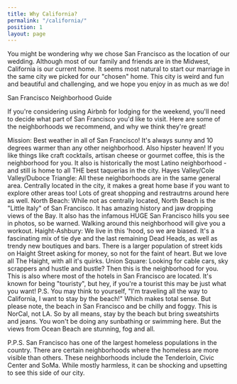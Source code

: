 ```yaml
---
title: Why California?
permalink: "/california/"
position: 1
layout: page
---
```


You might be wondering why we chose San Francisco as the location of our wedding. Although most of our family and friends are in the Midwest, California is our current home. It seems most natural to start our marriage in the same city we picked for our "chosen" home. This city is weird and fun and beautiful and challenging, and we hope you enjoy in as much as we do!

San Francisco Neighborhood Guide

If you're considering using Airbnb for lodging for the weekend, you'll need to decide what part of San Francisco you'd like to visit. Here are some of the neighborhoods we recommend, and why we think they're great!

Mission: Best weather in all of San Francisco! It's always sunny and 10 degrees warmer than any other neighborhood. Also hipster heaven! If you like things like craft cocktails, artisan cheese or gourmet coffee, this is the neighborhood for you. It also is historically the most Latino neighborhood - and still is home to all THE best taquerias in the city.
Hayes Valley/Cole Valley/Duboce Triangle: All these neighborhoods are in the same general area. Centrally located in the city, it makes a great home base if you want to explore other areas too! Lots of great shopping and restrautrns around here as well.
North Beach: While not as centrally located, North Beach is the "Little Italy" of San Francisco. It has amazing history and jaw dropping views of the Bay. It also has the infamous HUGE San Francisco hills you see in photos, so be warned. Walking around this neighborhood will give you a workout.
Haight-Ashbury: We live in this 'hood, so we are biased. It's a fascinating mix of tie dye and the last remaining Dead Heads, as well as trendy new boutiques and bars. There is a larger population of street kids on Haight Street asking for money, so not for the faint of heart. But we love all The Haight, with all it's quirks.
Union Square: Looking for cable cars, sky scrappers and hustle and bustle? Then this is the neighborhood for you. This is also where most of the hotels in San Francisco are located. It's known for being "touristy", but hey, if you're a tourist this may be just what you want!
P.S.  You may think to yourself, "I'm traveling all the way to California, I want to stay by the beach!" Which makes total sense. But please note, the beach in San Francisco and be chilly and foggy. This is NorCal, not LA. So by all means, stay by the beach but bring sweatshirts and jeans. You won't be doing any sunbathing or swimming here. But the views from Ocean Beach are stunning, fog and all.

P.P.S. San Francisco has one of the largest homeless populations in the country. There are certain neighborhoods where the homeless are more visible than others. These neighborhoods include the Tenderloin, Civic Center and SoMa. While mostly harmless, it can be shocking and upsetting to see this side of our city.

